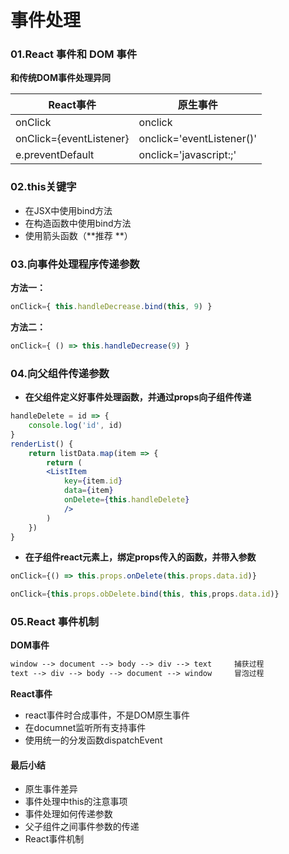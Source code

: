 # 事件处理

### 01.React 事件和 DOM 事件

**和传统DOM事件处理异同**

| React事件               | 原生事件                  |
| ----------------------- | ------------------------- |
| onClick                 | onclick                   |
| onClick={eventListener} | onclick='eventListener()' |
| e.preventDefault        | onclick='javascript:;'    |



### 02.this关键字

+ 在JSX中使用bind方法
+ 在构造函数中使用bind方法
+ 使用箭头函数（**推荐 **）



### 03.向事件处理程序传递参数

**方法一：**

```js
onClick={ this.handleDecrease.bind(this, 9) }
```

**方法二：**

```js 
onClick={ () => this.handleDecrease(9) }
```



### 04.向父组件传递参数

+ **在父组件定义好事件处理函数，并通过props向子组件传递**

```jsx
handleDelete = id => {
    console.log('id', id)
}
renderList() {
    return listData.map(item => {
        return (
        <ListItem 
            key={item.id}
            data={item}
            onDelete={this.handleDelete}
            />
        )
    })
}
```

+ **在子组件react元素上，绑定props传入的函数，并带入参数**

```jsx
onClick={() => this.props.onDelete(this.props.data.id)}

onClick={this.props.obDelete.bind(this, this,props.data.id)}
```



### 05.React 事件机制

**DOM事件**

```html
window --> document --> body --> div --> text     捕获过程
text --> div --> body --> document --> window     冒泡过程
```

**React事件**

+ react事件时合成事件，不是DOM原生事件
+ 在documnet监听所有支持事件
+ 使用统一的分发函数dispatchEvent



#### 最后小结

+ 原生事件差异
+ 事件处理中this的注意事项
+ 事件处理如何传递参数
+ 父子组件之间事件参数的传递
+ React事件机制
